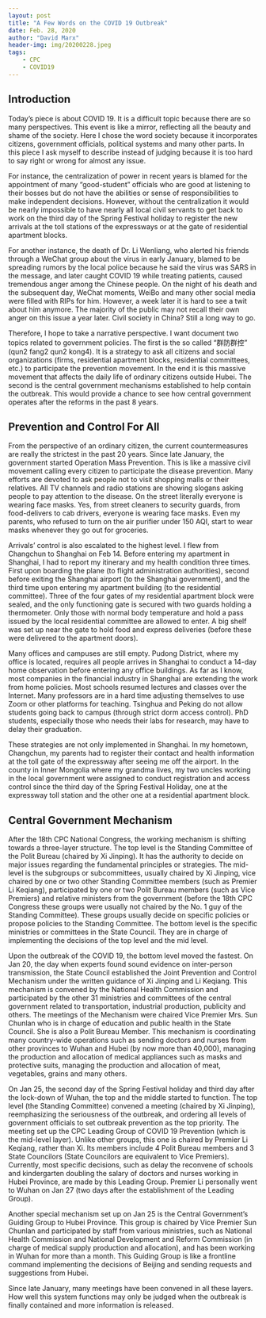 ```yaml
---
layout: post
title: "A Few Words on the COVID 19 Outbreak"
date: Feb. 28, 2020
author: "David Marx"
header-img: img/20200228.jpeg
tags:
    - CPC
    - COVID19
---
```


## Introduction

Today’s piece is about COVID 19. It is a difficult topic because there are so many perspectives. This event is like a mirror, reflecting all the beauty and shame of the society. Here I chose the word society because it incorporates citizens, government officials, political systems and many other parts. In this piece I ask myself to describe instead of judging because it is too hard to say right or wrong for almost any issue.

 

For instance, the centralization of power in recent years is blamed for the appointment of many “good-student” officials who are good at listening to their bosses but do not have the abilities or sense of responsibilities to make independent decisions. However, without the centralization it would be nearly impossible to have nearly all local civil servants to get back to work on the third day of the Spring Festival holiday to register the new arrivals at the toll stations of the expressways or at the gate of residential apartment blocks.

 

For another instance, the death of Dr. Li Wenliang, who alerted his friends through a WeChat group about the virus in early January, blamed to be spreading rumors by the local police because he said the virus was SARS in the message, and later caught COVID 19 while treating patients, caused tremendous anger among the Chinese people. On the night of his death and the subsequent day, WeChat moments, WeiBo and many other social media were filled with RIPs for him. However, a week later it is hard to see a twit about him anymore. The majority of the public may not recall their own anger on this issue a year later. Civil society in China? Still a long way to go.

 

Therefore, I hope to take a narrative perspective. I want document two topics related to government policies. The first is the so called “群防群控” (qun2 fang2 qun2 kong4). It is a strategy to ask all citizens and social organizations (firms, residential apartment blocks, residential committees, etc.) to participate the prevention movement. In the end it is this massive movement that affects the daily life of ordinary citizens outside Hubei. The second is the central government mechanisms established to help contain the outbreak. This would provide a chance to see how central government operates after the reforms in the past 8 years.

 

## Prevention and Control For All

From the perspective of an ordinary citizen, the current countermeasures are really the strictest in the past 20 years. Since late January, the government started Operation Mass Prevention. This is like a massive civil movement calling every citizen to participate the disease prevention. Many efforts are devoted to ask people not to visit shopping malls or their relatives. All TV channels and radio stations are showing slogans asking people to pay attention to the disease. On the street literally everyone is wearing face masks. Yes, from street cleaners to security guards, from food-delivers to cab drivers, everyone is wearing face masks. Even my parents, who refused to turn on the air purifier under 150 AQI, start to wear masks whenever they go out for groceries.

 

Arrivals’ control is also escalated to the highest level. I flew from Changchun to Shanghai on Feb 14. Before entering my apartment in Shanghai, I had to report my itinerary and my health condition three times. First upon boarding the plane (to flight administration authorities), second before exiting the Shanghai airport (to the Shanghai government), and the third time upon entering my apartment building (to the residential committee). Three of the four gates of my residential apartment block were sealed, and the only functioning gate is secured with two guards holding a thermometer. Only those with normal body temperature and hold a pass issued by the local residential committee are allowed to enter. A big shelf was set up near the gate to hold food and express deliveries (before these were delivered to the apartment doors).

 

Many offices and campuses are still empty. Pudong District, where my office is located, requires all people arrives in Shanghai to conduct a 14-day home observation before entering any office buildings. As far as I know, most companies in the financial industry in Shanghai are extending the work from home policies. Most schools resumed lectures and classes over the Internet. Many professors are in a hard time adjusting themselves to use Zoom or other platforms for teaching. Tsinghua and Peking do not allow students going back to campus (through strict dorm access control). PhD students, especially those who needs their labs for research, may have to delay their graduation.

 

These strategies are not only implemented in Shanghai. In my hometown, Changchun, my parents had to register their contact and health information at the toll gate of the expressway after seeing me off the airport. In the county in Inner Mongolia where my grandma lives, my two uncles working in the local government were assigned to conduct registration and access control since the third day of the Spring Festival Holiday, one at the expressway toll station and the other one at a residential apartment block.

 

## Central Government Mechanism

After the 18th CPC National Congress, the working mechanism is shifting towards a three-layer structure. The top level is the Standing Committee of the Polit Bureau (chaired by Xi Jinping). It has the authority to decide on major issues regarding the fundamental principles or strategies. The mid-level is the subgroups or subcommittees, usually chaired by Xi Jinping, vice chaired by one or two other Standing Committee members (such as Premier Li Keqiang), participated by one or two Polit Bureau members (such as Vice Premiers) and relative ministers from the government (before the 18th CPC Congress these groups were usually not chaired by the No. 1 guy of the Standing Committee). These groups usually decide on specific policies or propose policies to the Standing Committee. The bottom level is the specific ministries or committees in the State Council. They are in charge of implementing the decisions of the top level and the mid level.

 

Upon the outbreak of the COVID 19, the bottom level moved the fastest. On Jan 20, the day when experts found sound evidence on inter-person transmission, the State Council established the Joint Prevention and Control Mechanism under the written guidance of Xi Jinping and Li Keqiang. This mechanism is convened by the National Health Commission and participated by the other 31 ministries and committees of the central government related to transportation, industrial production, publicity and others. The meetings of the Mechanism were chaired Vice Premier Mrs. Sun Chunlan who is in charge of education and public health in the State Council. She is also a Polit Bureau Member. This mechanism is coordinating many country-wide operations such as sending doctors and nurses from other provinces to Wuhan and Hubei (by now more than 40,000), managing the production and allocation of medical appliances such as masks and protective suits, managing the production and allocation of meat, vegetables, grains and many others.

 

On Jan 25, the second day of the Spring Festival holiday and third day after the lock-down of Wuhan, the top and the middle started to function. The top level (the Standing Committee) convened a meeting (chaired by Xi Jinping), reemphasizing the seriousness of the outbreak, and ordering all levels of government officials to set outbreak prevention as the top priority. The meeting set up the CPC Leading Group of COVID 19 Prevention (which is the mid-level layer). Unlike other groups, this one is chaired by Premier Li Keqiang, rather than Xi. Its members include 4 Polit Bureau members and 3 State Councilors (State Councilors are equivalent to Vice Premiers). Currently, most specific decisions, such as delay the reconvene of schools and kindergarten doubling the salary of doctors and nurses working in Hubei Province, are made by this Leading Group. Premier Li personally went to Wuhan on Jan 27 (two days after the establishment of the Leading Group).

 

Another special mechanism set up on Jan 25 is the Central Government’s Guiding Group to Hubei Province. This group is chaired by Vice Premier Sun Chunlan and participated by staff from various ministries, such as National Health Commission and National Development and Reform Commission (in charge of medical supply production and allocation), and has been working in Wuhan for more than a month. This Guiding Group is like a frontline command implementing the decisions of Beijing and sending requests and suggestions from Hubei.

 

Since late January, many meetings have been convened in all these layers. How well this system functions may only be judged when the outbreak is finally contained and more information is released.  
